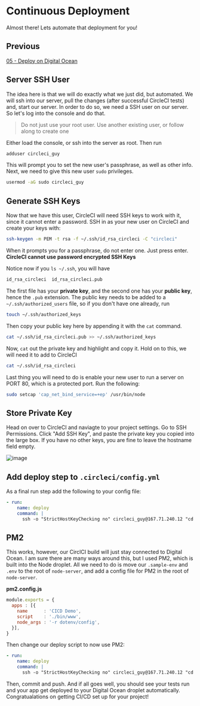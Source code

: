 # Continuous Deployment

Almost there! Lets automate that deployment for you!

## Previous

[05 - Deploy on Digital Ocean](https://github.com/full-stack-hackers/cicd-guide/blob/05-deploy/GUIDE.md)

## Server SSH User

The idea here is that we will do exactly what we just did, but automated. We will ssh into our server, pull the changes (after successful CircleCI tests) and, start our server. In order to do so, we need a SSH user on our server. So let's log into the console and do that.

> Do not just use your root user. Use another existing user, or follow along to create one

Either load the console, or ssh into the server as root. Then run

```bash
adduser circleci_guy
```

This will prompt you to set the new user's passphrase, as well as other info. Next, we need to give this new user `sudo` privileges. 

```bash
usermod -aG sudo circleci_guy
```

## Generate SSH Keys

Now that we have this user, CircleCI will need SSH keys to work with it, since it cannot enter a password. SSH in as your new user on CircleCI and create your keys with:

```bash
ssh-keygen -m PEM -t rsa -f ~/.ssh/id_rsa_circleci -C "circleci"
```

When it prompts you for a passphrase, do not enter one. Just press enter. **CircleCI cannot use password encrypted SSH Keys**

Notice now if you `ls ~/.ssh`, you will have

```bash
id_rsa_circleci  id_rsa_circleci.pub
```

The first file has your **private key**, and the second one has your **public key**, hence the `.pub` extension. The public key needs to be added to a `~/.ssh/authorized_users` file, so if you don't have one already, run

```bash
touch ~/.ssh/authorized_keys
```

Then copy your public key here by appending it with the `cat` command.

```bash
cat ~/.ssh/id_rsa_circleci.pub >> ~/.ssh/authorized_keys
```

Now, `cat` out the private key and highlight and copy it. Hold on to this, we will need it to add to CircleCI

```bash
cat ~/.ssh/id_rsa_circleci
```

Last thing you will need to do is enable your new user to run a server on PORT 80, which is a protected port. Run the following:

```bash
sudo setcap 'cap_net_bind_service=+ep' /usr/bin/node
```

## Store Private Key 

Head on over to CircleCI and naviagte to your project settings. Go to SSH Permissions. Click "Add SSH Key", and paste the private key you copied into the large box. If you have no other keys, you are fine to leave the hostname field empty.

![image](https://user-images.githubusercontent.com/31779571/70587331-aa561000-1b97-11ea-8ae0-266bd6a810d6.png)

## Add deploy step to `.circleci/config.yml`

As a final run step add the following to your config file:

```yaml
- run:
    name: deploy
    command: |
      ssh -o "StrictHostKeyChecking no" circleci_guy@167.71.240.12 "cd ~/app/node-server; git pull; npm i; npm start"
```

## PM2

This works, however, our CirclCI build will just stay connected to Digital Ocean. I am sure there are many ways around this, but I used PM2, which is built into the Node droplet. All we need to do is move our `.sample-env` and `.env` to the root of `node-server`, and add a config file for PM2 in the root of `node-server`.

**pm2.config.js**
```javascript
module.exports = {
  apps : [{
    name      : 'CICD Demo',
    script    : './bin/www',
    node_args : '-r dotenv/config',
  }],
}
```

Then change our deploy script to now use PM2:

```yaml
- run:
    name: deploy
    command: |
      ssh -o "StrictHostKeyChecking no" circleci_guy@167.71.240.12 "cd ~/app/node-server; git pull; npm i; pm2 start pm2.config.js"
```

Then, commit and push. And if all goes well, you should see your tests run and your app get deployed to your Digital Ocean droplet automatically. Congratualations on getting CI/CD set up for your project!